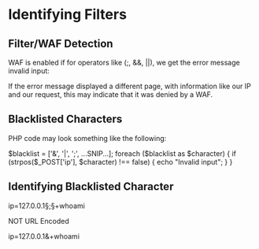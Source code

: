 # Identifying Filters

## Filter/WAF Detection

WAF is enabled if for operators like (;, &&, ||), we get the error message invalid input:

If the error message displayed a different page, with information like our IP and our request, this may indicate that it was denied by a WAF.

## Blacklisted Characters

PHP code may look something like the following:

$blacklist = ['&', '|', ';', ...SNIP...];
foreach ($blacklist as $character) {
    if (strpos($_POST['ip'], $character) !== false) {
        echo "Invalid input";
    }
}


## Identifying Blacklisted Character

ip=127.0.0.1§;§+whoami

NOT URL Encoded

ip=127.0.0.1&+whoami